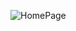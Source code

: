 
![HomePage](https://github.com/NickGroveSE/Personal-Website/assets/142242247/bf12b5b7-0af7-4550-a1bb-e2fb47d067c0)
